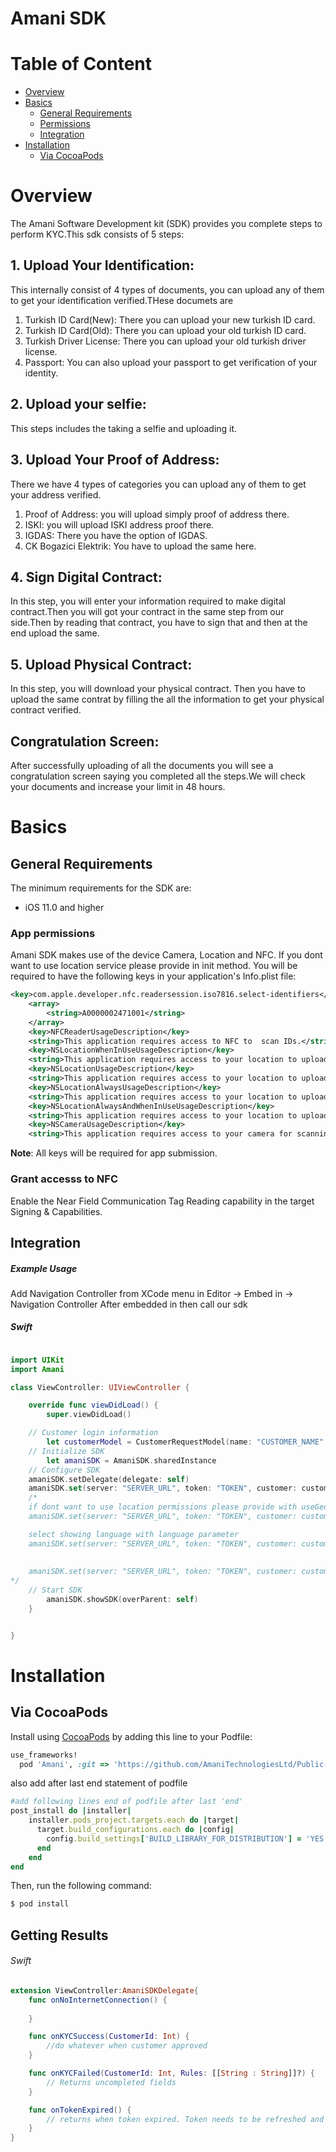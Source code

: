 # Amani SDK #

# Table of Content
- [Overview](#overview)
- [Basics](#basics)
    - [General Requirements](#general-requirements)
    - [Permissions](#permissions)
    - [Integration](#integration)
- [Installation](#Installation)
    - [Via CocoaPods](#via-cocoaPods)


# Overview

The Amani Software Development kit (SDK) provides you complete steps to perform KYC.This sdk consists of 5 steps:

## 1. Upload Your Identification:  

This internally consist of 4 types of documents, you can upload any of them to get your identification verified.THese documets are
1. Turkish ID Card(New): There you can upload your new turkish ID card.
2. Turkish ID Card(Old): There you can upload your old turkish ID card.
3. Turkish Driver License: There you can upload your old turkish driver license.
4. Passport: You can also upload your passport to get verification of your identity.

## 2. Upload your selfie:

This steps includes the taking a selfie and uploading it.


## 3. Upload Your Proof of Address:

There we have 4 types of categories you can upload any of them to get your address verified.  
1. Proof of Address: you will upload simply proof of address there.  
2. ISKI: you will upload ISKI address proof there.  
3. IGDAS: There you have the option of IGDAS.  
4. CK Bogazici Elektrik: You have to upload the same here.  

## 4. Sign Digital Contract:

In this step, you will enter your information required to make digital contract.Then you will got your contract in the same step from our side.Then by reading that contract, you have to sign that and then at the end upload the same.

## 5. Upload Physical Contract:

In this step, you will download your physical contract. Then you have to upload the same contrat by filling the all the information to get your physical contract verified.

## Congratulation Screen:

After successfully uploading of all the documents you will see a congratulation screen saying you completed all the steps.We will check your documents and
increase your limit in 48 hours.

# Basics

## General Requirements
The minimum requirements for the SDK are:  
* iOS 11.0 and higher  


### App permissions

Amani SDK makes use of the device Camera, Location and NFC. If you dont want to use location service please provide in init method. You will be required to have the following keys in your application's Info.plist file:

```xml
<key>com.apple.developer.nfc.readersession.iso7816.select-identifiers</key>
	<array>
		<string>A0000002471001</string>
	</array>
	<key>NFCReaderUsageDescription</key>
	<string>This application requires access to NFC to  scan IDs.</string>
	<key>NSLocationWhenInUseUsageDescription</key>
	<string>This application requires access to your location to upload the document.</string>
	<key>NSLocationUsageDescription</key>
	<string>This application requires access to your location to upload the document.</string>
	<key>NSLocationAlwaysUsageDescription</key>
	<string>This application requires access to your location to upload the document.</string>
	<key>NSLocationAlwaysAndWhenInUseUsageDescription</key>
	<string>This application requires access to your location to upload the document.</string>
	<key>NSCameraUsageDescription</key>
	<string>This application requires access to your camera for scanning and uploading the document.</string>
```
**Note**: All keys will be required for app submission.

### Grant accesss to NFC
Enable the Near Field Communication Tag Reading capability in the target Signing & Capabilities. 


## Integration

##### Example Usage
Add Navigation Controller from XCode menu in Editor -> Embed in -> Navigation Controller
After embedded in then call our sdk

##### Swift

```swift

import UIKit
import Amani

class ViewController: UIViewController {

    override func viewDidLoad() {
        super.viewDidLoad()

	// Customer login information
        let customerModel = CustomerRequestModel(name: "CUSTOMER_NAME", email: "CUSTOMER_EMAIL", phone: "CUSTOMER_PHONE_NUMBER", idCardNumber: "CUSTOMER_ID_CARD")
	// Initialize SDK 
        let amaniSDK = AmaniSDK.sharedInstance
	// Configure SDK 
	amaniSDK.setDelegate(delegate: self)
	amaniSDK.set(server: "SERVER_URL", token: "TOKEN", customer: customer)
	/*
	if dont want to use location permissions please provide with useGeoLocation parameter
	amaniSDK.set(server: "SERVER_URL", token: "TOKEN", customer: customer,useGeoLocation: false)

	select showing language with language parameter
	amaniSDK.set(server: "SERVER_URL", token: "TOKEN", customer: customer,language: "tr")
	
	
	amaniSDK.set(server: "SERVER_URL", token: "TOKEN", customer: customer,useGeoLocation: false,language: "tr")
*/
	// Start SDK 
        amaniSDK.showSDK(overParent: self)
    }


}


```

# Installation

## Via CocoaPods

Install using [CocoaPods](http://cocoapods.org) by adding this line to your Podfile:


```ruby
use_frameworks!
  pod 'Amani', :git => 'https://github.com/AmaniTechnologiesLtd/Public-IOS-SDK.git', :branch => 'test'
```
also add after last end statement of podfile 

```ruby
#add following lines end of podfile after last 'end'
post_install do |installer|
	installer.pods_project.targets.each do |target|
	  target.build_configurations.each do |config|
	    config.build_settings['BUILD_LIBRARY_FOR_DISTRIBUTION'] = 'YES'
	  end
	end
end
```

Then, run the following command:

```bash
$ pod install
```

## Getting Results 

###### Swift

```swift
extension ViewController:AmaniSDKDelegate{
	func onNoInternetConnection() {
        
    }

    func onKYCSuccess(CustomerId: Int) {
        //do whatever when customer approved
    }

    func onKYCFailed(CustomerId: Int, Rules: [[String : String]]?) {
        // Returns uncompleted fields
    }

    func onTokenExpired() {
    	// returns when token expired. Token needs to be refreshed and restart instance 
    }
}
```

